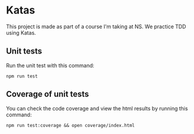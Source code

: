 # Katas

This project is made as part of a course I'm taking at NS. We practice TDD using Katas.

## Unit tests

Run the unit test with this command:

```shell
npm run test
```

## Coverage of unit tests

You can check the code coverage and view the html results by running this command:

```shell
npm run test:coverage && open coverage/index.html
```
